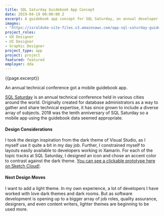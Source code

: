 ```yaml
---
title: SQL Saturday Guidebook App Concept
date: 2019-04-19 00:00:00 Z
excerpt: A guidebook app concept for SQL Saturday, an annual developer conference, designed with Xamarin development in mind.
images:
- "https://isralduke-site-files.s3.amazonaws.com/app-sql-saturday-guidebook-concept-designed-by-isral-duke.jpg"
project_roles:
- UX Designer
- UI Designer
- Graphic Designer
project_type: app
project: project
featured: featured
employer: dda
---
```

<p class="lead">{{page.excerpt}}</p>
<p>An annual technical conference got a mobile guidebook app.</p>
<p><a href="https://www.sqlsaturday.com/default.aspx" target="_blank">SQL Saturday</a> is an annual technical conference held in various cities around the world. Originally created for database administrators as a way to gather and share technical expertise, it has since grown to include a diverse array of subjects. 2018 was the tenth anniversary of SQL Saturday so a mobile app using the guidebook data seemed appropriate.</p>
<h4>Design Considerations</h4>
<p>I took the design inspiration from the dark theme of Visual Studio, as I myself use it quite a bit in my day job. Further, I constrained myself to layouts easily available to developers working in Xamarin. For each of the topic tracks at SQL Saturday, I designed an icon and chose an accent color to contrast against the dark theme. <a href="https://sketch.cloud/s/DL0Dk/all/screens/launch/play" target="_blank">You can see a clickable prototype here on Sketch Cloud!</a>.
</p>
<h4>Next Design Moves</h4>
<p>I want to add a light theme. In my own experience, a lot of developers I have worked with love dark themes and dark rooms. But as software development is opening up to a bigger array of job roles, quality assurance, designers, and even content writers, lighter themes are beginning to be used more. </p>
